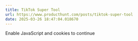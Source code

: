```yaml
---
title: TikTok Super Tool
url: https://www.producthunt.com/posts/tiktok-super-tool
date: 2025-03-26 18:47:04.018670
---
```

Enable JavaScript and cookies to continue

